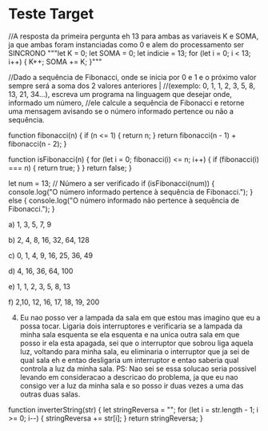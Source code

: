 # Teste Target 

//A resposta da primeira pergunta eh 13 para ambas as variaveis K e SOMA, ja que ambas foram instanciadas como 0 e alem do processamento ser SINCRONO
"""let K = 0;
let SOMA = 0;
let indicie = 13;
for (let i = 0; i < 13; i++) {
  K++;
  SOMA += K;
}"""


//Dado a sequência de Fibonacci, onde se inicia por 0 e 1 e o próximo valor sempre será a soma dos 2 valores anteriores |
//(exemplo: 0, 1, 1, 2, 3, 5, 8, 13, 21, 34...), escreva um programa na linguagem que desejar onde, informado um número, 
//ele calcule a sequência de Fibonacci e retorne uma mensagem avisando se o número informado pertence ou não a sequência.

function fibonacci(n) {
    if (n <= 1) {
        return n;
    }
    return fibonacci(n - 1) + fibonacci(n - 2);
}

function isFibonacci(n) {
    for (let i = 0; fibonacci(i) <= n; i++) {
        if (fibonacci(i) === n) {
            return true;
        }
    }
    return false;
}

let num = 13; // Número a ser verificado
if (isFibonacci(num)) {
    console.log("O número informado pertence à sequência de Fibonacci.");
} else {
    console.log("O número informado não pertence à sequência de Fibonacci.");
}

a) 1, 3, 5, 7, 9

b) 2, 4, 8, 16, 32, 64, 128

c) 0, 1, 4, 9, 16, 25, 36, 49

d) 4, 16, 36, 64, 100

e) 1, 1, 2, 3, 5, 8, 13

f) 2,10, 12, 16, 17, 18, 19, 200


4) Eu nao posso ver a lampada da sala em que estou mas imagino que eu a possa tocar. Ligaria dois interruptores e verificaria se a lampada da minha sala esquenta
se ela esquenta e na unica outra sala em que posso ir ela esta apagada, sei que o interruptor que sobrou liga aquela luz, 
voltando para minha sala, eu eliminaria o interruptor que ja sei
de qual sala eh e entao desligaria um interruptor e entao saberia qual controla a luz da minha sala.
PS: Nao sei se essa solucao seria possivel levando em consideracao a descricao do problema, ja que eu nao consigo ver a luz da minha sala e so posso ir duas vezes a uma das outras duas salas.

function inverterString(str) {
    let stringReversa = "";
    for (let i = str.length - 1; i >= 0; i--) {
        stringReversa += str[i];
    }
    return stringReversa;
}

